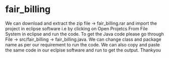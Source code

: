 # fair_billing
We can download and extract the zip file -> fair_billing.rar and import the project in eclipse software i.e by clicking on Open Projetcs From File System in eclipse and run the code.
To get the Java code please go through File -> src/fair_billing -> fair_billing.java.
We can change class and package name as per our requirement to run the code. 
We can also copy and paste the same code in our eclpise software and run to get the output. 
Thankyou
